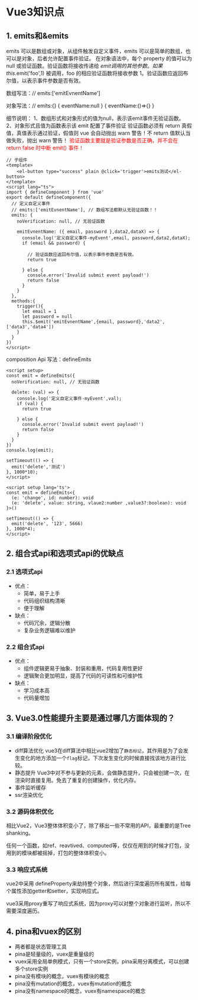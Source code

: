 # Vue3知识点

## 1. emits和&emits

emits 可以是数组或对象，从组件触发自定义事件，emits 可以是简单的数组，也可以是对象，后者允许配置事件验证。
在对象语法中，每个 property 的值可以为 null 或验证函数。验证函数将接收传递给 $emit 调用的其他参数。如果 this.$emit('foo',1) 被调用，foo 的相应验证函数将接收参数 1。验证函数应返回布尔值，以表示事件参数是否有效。

数组写法：// emits:['emitEvnentName']

对象写法：// emits:{}
        { eventName:null }
        { eventName:()=>{} }

细节说明：
1、数组形式和对象形式的值为null，表示该emit事件无验证函数。
2、对象形式且值为函数表示该 emit 配置了事件验证
  验证函数必须有 return 真假值，真值表示通过验证，假值则 vue 会自动抛出 warn 警告！不 return 值默认当做失败，抛出 warn 警告！
  <font color="red">验证函数主要就是验证参数是否正确，并不会在 return false 时中断 emit() 事件！</font>

```vue
// 子组件
<template>
    <el-button type="success" plain @click='trigger'>emits测试</el-button>
</template>
<script lang="ts">
import { defineComponent } from 'vue'
export default defineComponent({
  // 定义自定义事件
  // emits:['emitEvnentName'], // 数组写法都默认无验证函数！！
  emits: {
    noVerification: null, // 无验证函数
 
    emitEvnentName: ({ email, password },data2,dataX) => { 
      console.log('定义自定义事件-myEvent',email, password,data2,dataX);
      if (email && password) {
 
        // 验证函数应返回布尔值，以表示事件参数是否有效。
        return true
 
      } else {
        console.error('Invalid submit event payload!')
        return false
      }
    }
  },
  methods:{
    trigger(){
      let email = 1
      let password = null
      this.$emit('emitEvnentName',{email, password},'data2',['data3','data4'])
    }
  }
})
</script>
```

composition Api 写法：defineEmits

```vue
<script setup>
const emit = defineEmits({
  noVerification: null, // 无验证函数
 
  delete: (val) => { 
    console.log('定义自定义事件-myEvent',val);
    if (val) {
      return true
 
    } else {
      console.error('Invalid submit event payload!')
      return false
    }
  }
})
console.log(emit);
 
setTimeout(() => {
  emit('delete','测试')
}, 1000*10);
</script>
```

```vue
<script setup lang='ts'>
const emit = defineEmits<{
  (e: 'change', id: number): void
  (e: 'delete', value: string, vlaue2:number ,value3?:boolean): void
}>()
 
setTimeout(() => {
  emit('delete', '123', 5666)
}, 1000*4);
</script>
```

## 2. 组合式api和选项式api的优缺点

### 2.1 选项式api

- 优点：
  - 简单，易于上手
  - 代码组织结构清晰
  - 便于理解
- 缺点：
  - 代码冗余，逻辑分散
  - 复杂业务逻辑难以维护

### 2.2 组合式api

- 优点：
  - 组件逻辑更易于抽象、封装和重用，代码复用性更好
  - 逻辑聚合更加明显，提高了代码的可读性和可维护性
- 缺点：
  - 学习成本高
  - 代码量增加


## 3. Vue3.0性能提升主要是通过哪几方面体现的？

### 3.1 编译阶段优化

- diff算法优化
  vue3在diff算法中相比vue2增加了`静态标记`，其作用是为了会发生变化的地方添加一个`flag`标记，下次发生变化的时候直接找该地方进行比较。
- 静态提升
  Vue3中对不参与更新的元素，会做静态提升，只会被创建一次，在渲染时直接复用。免去了重复的创建操作，优化内存。
- 事件监听缓存
- ssr渲染优化

### 3.2 源码体积优化

相比Vue2，Vue3整体体积变小了，除了移出一些不常用的API，最重要的是Tree shanking。

任何一个函数，如ref、reavtived、computed等，仅仅在用到的时候才打包，没用到的模块都被摇掉，打包的整体体积变小。


### 3.3 响应式系统

vue2中采用 defineProperty来劫持整个对象，然后进行深度遍历所有属性，给每个属性添加getter和setter，实现响应式。

vue3采用proxy重写了响应式系统，因为proxy可以对整个对象进行监听，所以不需要深度遍历。

## 4. pina和vuex的区别

- 两者都是状态管理工具
- pina是轻量级的，vuex是重量级的
- vuex采用全局单例模式，只有一个store实例，pina采用分离模式，可以创建多个store实例
- pina没有模块的概念，vuex有模块的概念
- pina没有mutation的概念，vuex有mutation的概念
- pina没有namespace的概念，vuex有namespace的概念